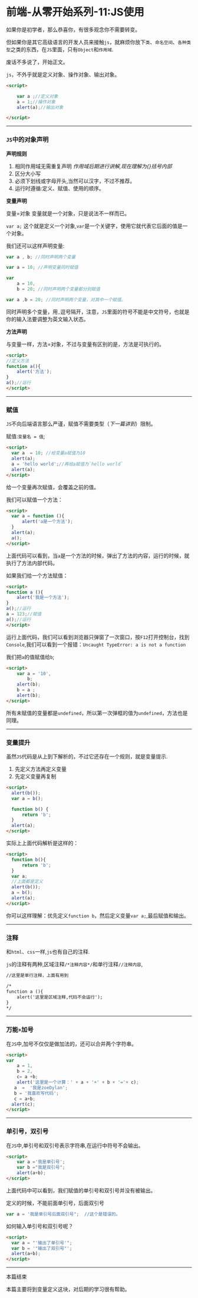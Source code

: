 # 前端-从零开始系列-11:JS使用 

如果你是初学者，那么恭喜你，有很多观念你不需要转变。

但如果你是其它高级语言的开发人员来接触`js`，就麻烦你放下`类`、`命名空间`、`各种类型`之类的东西，在`JS`里面，只有`Object`和`作用域`.

废话不多说了，开始正文。

`js`，不外乎就是定义对象、操作对象、输出对象。

```html
<script>

    var a ;//定义对象
    a = 1;//操作对象
    alert(a);//输出对象

</script>

``` 

---


### `JS`中的对象声明


**声明规则**

1. 相同作用域无需重复声明 *作用域后期进行讲解,现在理解为{}括号内部*
2. 区分大小写
3. 必须下划线或字母开头,当然可以汉字，不过不推荐。
4. 运行时遵循:定义、赋值、使用的顺序。


**变量声明**

变量=对象  变量就是一个对象，只是说法不一样而已。 

`var a;` 这个就是定义一个对象,`var`是一个关键字，使用它就代表它后面的值是一个对象。 

我们还可以这样声明变量:

```js
var a , b; //同时声明两个变量

var a = 10; //声明变量同时赋值

var 
    a = 10,
    b = 20; //同时声明两个变量都分别赋值

var a ,b = 20; //同时声明两个变量，对其中一个赋值。
```
同时声明多个变量，用`,`逗号隔开，注意，`JS`里面的符号不能是中文符号，也就是你的输入法要调整为英文输入状态。

**方法声明**

与变量一样，方法=对象，不过与变量有区别的是，方法是可执行的。

```html
<script>
//定义方法
function a(){
	alert('方法');
}
a();//运行
</script>
```  


---

### 赋值

`JS`不向后端语言那么严谨，赋值不需要类型（*下一篇讲到*）限制。

赋值:`变量名 = 值`;

```html
<script>
  var a  = 10; //给变量a赋值为10
  alert(a);
  a = 'hello world';//再给a赋值为`hello world`
  alert(a);
</script>
```
给一个变量再次赋值，会覆盖之前的值。

我们可以赋值一个方法：

```html
<script>
  var a = function (){
      alert('a是一个方法');
  }
  alert(a);
  a();
</script>
```

上面代码可以看到，当`a`是一个方法的时候，弹出了方法的内容，运行的时候，就执行了方法内部代码。


如果我们给一个方法赋值：

```html
<script>
function a (){
	alert('我是一个方法');
}
a();//运行
a = 123;//赋值
a();//运行
</script>
```

运行上面代码，我们可以看到浏览器只弹窗了一次窗口，按`F12`打开控制台，找到`Console`,我们可以看到一个报错：`Uncaught TypeError: a is not a function`


我们把`a`的值赋值给`b`;


```html
<script>
    var a = '10',
        b;
    alert(b);
    b = a ;
    alert(b);
</script>
```

所有未赋值的变量都是`undefined`，所以第一次弹框的值为`undefined`，方法也是同理。



---

### 变量提升

虽然`JS`代码是从上到下解析的，不过它还存在一个规则，就是变量提示.

1. 先定义方法再定义变量
2. 先定义变量再复制

```html
<script>
  alert(b());
  var a = b();

  function b() {
      return 'b';
  }
  alert(a);
</script>
```
实际上上面代码解析是这样的：

```html
<script>
  function b(){
      return 'b';
  }
  var a;
  //上面都是定义
  alert(b());
  a = b();
  alert(a);
</script>
```
你可以这样理解：优先定义`function b`，然后定义变量`var a;`,最后赋值和输出。

---

### 注释

和`html`、`css`一样,`js`也有自己的注释.

`js`的注释有两种,区域注释`/*注释内容*/`和单行注释`//注释内容`,


```html
//这里是单行注释，上面有用到

/*
function a (){
	alert('这里是区域注释,代码不会运行');
}
*/

```
---

### 万能`+`加号

在`JS`中,加号不仅仅是做加法的，还可以合并两个字符串。


```html
<script>
var
	a = 1,
	b = 2,
    c= a +b;
    alert('这里是一个计算：' + a + '+' + b + '='+ c);
   a  =  '我是zoeDylan';
   b = '我喜欢写代码';
   c = a+b;
  alert(c);
</script>
```

---

### 单引号，双引号

在`JS`中,单引号和双引号表示字符串,在运行中符号不会输出。

```html
<script>
	var a ='我是单引号';
    var b ="我是双引号";
    alert(a+b);
</script>
```
上面代码中可以看到，我们赋值的单引号和双引号并没有被输出。

定义的时候，不能前面单引号，后面双引号

```js
var a = '我是单引号后面双引号";  //这个是错误的。
```
如何输入单引号和双引号呢？

```html
<script>
  var a = "'输出了单引号'";
  var b = '"输出了双引号"';
  alert(a+b);
</script>
```

---


本篇结束

本篇主要将到变量定义这块，对后期的学习很有帮助。